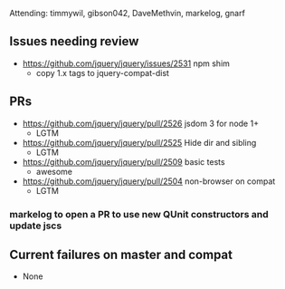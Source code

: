Attending: timmywil, gibson042, DaveMethvin, markelog, gnarf

## Issues needing review
* https://github.com/jquery/jquery/issues/2531 npm shim
  - copy 1.x tags to jquery-compat-dist

## PRs
* https://github.com/jquery/jquery/pull/2526 jsdom 3 for node 1+
  - LGTM
* https://github.com/jquery/jquery/pull/2525 Hide dir and sibling
  - LGTM
* https://github.com/jquery/jquery/pull/2509 basic tests
  - awesome
* https://github.com/jquery/jquery/pull/2504 non-browser on compat
  - LGTM

### markelog to open a PR to use new QUnit constructors and update jscs

## Current failures on master and compat
* None
